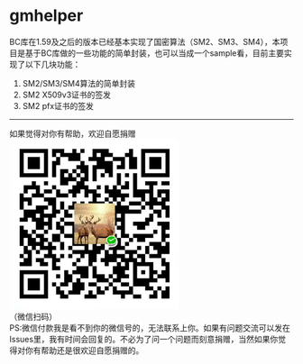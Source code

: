 # gmhelper
BC库在1.59及之后的版本已经基本实现了国密算法（SM2、SM3、SM4），本项目是基于BC库做的一些功能的简单封装，也可以当成一个sample看，目前主要实现了以下几块功能：  
1. SM2/SM3/SM4算法的简单封装  
2. SM2 X509v3证书的签发  
3. SM2 pfx证书的签发  

------------------
如果觉得对你有帮助，欢迎自愿捐赠  
![微信扫码](https://github.com/ZZMarquis/gmhelper/blob/master/donate.png "")  
（微信扫码）  
PS:微信付款我是看不到你的微信号的，无法联系上你。如果有问题交流可以发在Issues里，我有时间会回复的。不必为了问一个问题而刻意捐赠，当然如果你觉得对你有帮助还是很欢迎自愿捐赠的。

